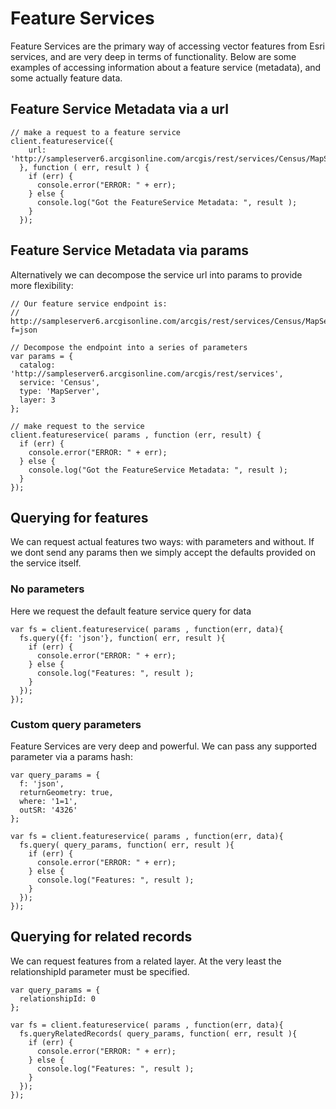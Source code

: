 # Feature Services

Feature Services are the primary way of accessing vector features from Esri services, and are very deep in terms of functionality. Below are some examples of accessing information about a feature service (metadata), and some actually feature data. 


## Feature Service Metadata via a url

    // make a request to a feature service
    client.featureservice({
        url: 'http://sampleserver6.arcgisonline.com/arcgis/rest/services/Census/MapServer/3'
      }, function ( err, result ) {
        if (err) {
          console.error("ERROR: " + err);
        } else {
          console.log("Got the FeatureService Metadata: ", result );
        }
      });


## Feature Service Metadata via params 

Alternatively we can decompose the service url into params to provide more flexibility:

    // Our feature service endpoint is: 
    // http://sampleserver6.arcgisonline.com/arcgis/rest/services/Census/MapServer/3?f=json

    // Decompose the endpoint into a series of parameters
    var params = {
      catalog: 'http://sampleserver6.arcgisonline.com/arcgis/rest/services',
      service: 'Census',
      type: 'MapServer',
      layer: 3
    };

    // make request to the service 
    client.featureservice( params , function (err, result) {
      if (err) {
        console.error("ERROR: " + err);
      } else {
        console.log("Got the FeatureService Metadata: ", result );
      }
    });


## Querying for features 

We can request actual features two ways: with parameters and without. If we dont send any params then we simply accept the defaults provided on the service itself. 

### No parameters

Here we request the default feature service query for data 

    var fs = client.featureservice( params , function(err, data){
      fs.query({f: 'json'}, function( err, result ){
        if (err) {
          console.error("ERROR: " + err);
        } else {
          console.log("Features: ", result );
        }
      });
    }); 

### Custom query parameters

Feature Services are very deep and powerful. We can pass any supported parameter via a params hash: 
    
    var query_params = {
      f: 'json',
      returnGeometry: true,
      where: '1=1',
      outSR: '4326'
    };

    var fs = client.featureservice( params , function(err, data){
      fs.query( query_params, function( err, result ){
        if (err) {
          console.error("ERROR: " + err);
        } else {
          console.log("Features: ", result );
        }
      });
    });


## Querying for related records 

We can request features from a related layer.  At the very least the relationshipId parameter must be specified.
    
    var query_params = {
      relationshipId: 0
    };

    var fs = client.featureservice( params , function(err, data){
      fs.queryRelatedRecords( query_params, function( err, result ){
        if (err) {
          console.error("ERROR: " + err);
        } else {
          console.log("Features: ", result );
        }
      });
    });



